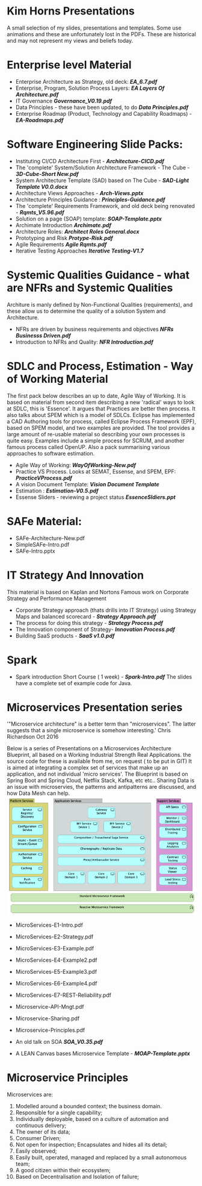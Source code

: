 # Kim Horns Presentations

A small selection of my slides, presentations and templates. Some use animations and these are unfortunately lost in the PDFs.
These are historical and may not represent my views and beliefs today.

# Enterprise level Material

-   Enterprise Architecture as Strategy, old deck: ***EA_6.7.pdf***
-	Enterprise, Program, Solution Process Layers: ***EA Layers Of Architecture.pdf***
-   IT Governance ***Governance_V0.19.pdf***
-   Data Principles - these have been updated, to do ***Data Principles.pdf***
-   Enterprise Roadmap (Product, Technology and Capability Roadmaps) - ***EA-Roadmaps.pdf***



# Software Engineering Slide Packs:

-	Instituting CI/CD Architecture First - ***Architecture-CICD.pdf***
-	The 'complete' System/Solution Architecture Framework - The Cube - ***3D-Cube-Short New.pdf***
-	System Architecture Template (SAD) based on The Cube - ***SAD-Light Template V0.0.docx***
-	Architecture Views Approaches - ***Arch-Views.pptx***
-	Architecture Principles Guidance : ***Principles-Guidance.pdf***
-	The 'complete' Requirements Framework, and old deck being renovated - ***Rqmts_V5.96.pdf*** 
-   Solution on a page (SOAP) template: ***SOAP-Template.pptx***
- 	Archimate Introduction ***Archimate.pdf***
-	Architecture Roles: ***Architect Roles General.docx***
-   Prototyping and Risk ***Protype-Risk.pdf***
-   Agile Requirements ***Agile Rqmts.pdf***
-   Iterative Testing Approaches ***Iterative Testing-V1.7***


# Systemic Qualities Guidance  - what are NFRs and Systemic Qualities 
Architure is manly defined by Non-Functional Qualities (requirements), and these
allow us to determine the quality of a solution System and Architecture.

-	NFRs are driven by business requirements and objectives ***NFRs Businesss Driven.pdf*** 
-	Introduction to NFRs and Quality: ***NFR Introduction.pdf***


# SDLC and Process, Estimation - Way of Working Material

The first pack below describes an up to date, Agile Way of Working. It is based on material from second item describing  a new 'radical' ways to look at SDLC, this is 'Essence'. It argues that Practices are better then process.   It also talks about SPEM which is a model of SDLCs. Eclipse has implemented a CAD Authoring tools for process, called Eclipse Process Framework (EPF), based on SPEM model, and two examples are provided. The tool provides a large amount of re-usable material so describing your own processes is quite easy.  Examples include a simple process for SCRUM, and another famous process called OpenUP. 
Also a pack summarising various approaches to software estimation.

-	Agile Way of Working: ***WayOfWorking-New.pdf***
-	Practice VS Process. Looks at SEMAT, Essense, and SPEM, EPF: ***PracticeVProcess.pdf***
-	A vision Document Template: ***Vision Document Template***
-	Estimation : ***Estimation-V0.5.pdf***
-   Essense Sliders - reviewing a project status ***EssenceSldiers.ppt***

# SAFe Material: 

-	SAFe-Architecture-New.pdf
-	SimpleSAFe-Intro.pdf
-	SAFe-Intro.pptx

# IT Strategy And Innovation

This material is based on Kaplan and Nortons Famous work on Corporate Strategy and Performance Management
-	Corporate Strategy approach (thats drills into IT Strategy) using Strategy Maps and balanced scorecard -  ***Strategy Approach.pdf***
-	The process for doing this strategy - ***Strategy Process.pdf***
-	The Innovation component of Strategy-  ***Innovation Process.pdf***
-   Building SaaS products - ***SaaS v1.0.pdf***

# Spark

- Spark introduction Short Course ( 1 week) - ***Spark-Intro.pdf***
The slides have a complete set of example code for Java.


# Microservices Presentation series

'"Microservice architecture" is a better term than "microservices". The latter suggests that a single microservice is somehow interesting.'
Chris Richardson  Oct 2016

Below is a series of Presentations on a Microservices Architecture Blueprint, all based on a Working Industrial Strength Real Applications.
the source code for these is available from me, on request ( to be put in GIT)
It is aimed at integrating a complex set of services that make up an application, and not individual 'micro services'.
The Blueprint is based on Spring Boot and Spring Cloud, Netflix Stack, Kafka, etc etc..
Sharing Data is an issue with microservies, the patterns and antipatterns are discussed, and how Data Mesh can help.
![Blueprint](MicroserviceStack.png)


- MicroServices-E1-Intro.pdf
- MicroServices-E2-Strategy.pdf
- MicroServices-E3-Example.pdf
- MicroServices-E4-Example2.pdf
- MicroServices-E5-Example3.pdf
- MicroServices-E6-Example4.pdf
- MicroServices-E7-REST-Reliability.pdf
- Microservice-API-Mngt.pdf 
- Microservice-Sharing.pdf
- Microservice-Principles.pdf
- An old talk on SOA ***SOA_V0.35.pdf***

- A LEAN Canvas bases Microservice Template  - ***MOAP-Template.pptx***

# Microservice Principles

Microservices are:
1.	Modelled around a bounded context; the business domain.
2.	Responsible for a single capability;
3.	Individually deployable, based on a culture of automation and continuous delivery;
4.	The owner of its data;
5.	Consumer Driven;
6.	Not open for inspection;  Encapsulates and hides all its detail;
7.	Easily observed;
8.	Easily built, operated, managed and replaced by a small  autonomous team;
9.	A good citizen within their ecosystem;
10.	Based on Decentralisation and Isolation of failure;





